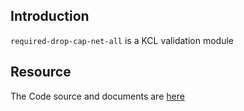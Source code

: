 ## Introduction

`required-drop-cap-net-all` is a KCL validation module

## Resource

The Code source and documents are [here](https://github.com/kcl-lang/artifacthub/tree/main/required-drop-cap-net-all)

